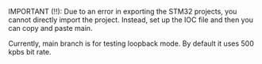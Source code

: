 IMPORTANT (!!): Due to an error in exporting the STM32 projects, you cannot directly import the project. Instead, set up the IOC file and then you can copy and paste main.

Currently, main branch is for testing loopback mode. By default it uses 500 kpbs bit rate.
